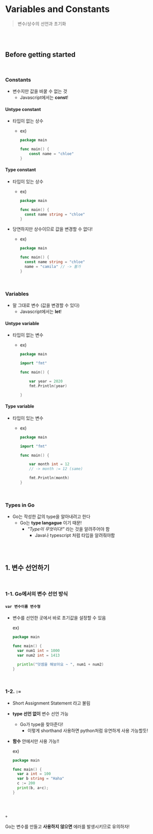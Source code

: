 # Variables and Constants

> 변수/상수의 선언과 초기화

<br>

<br>

## Before getting started

<br>

### Constants

- 변수지만 값을 바꿀 수 없는 것
  - Javascript에서는 **const**!

#### Untype constant

- 타입이 없는 상수

  - ex)

    ```go
    package main
    
    func main() {
    	const name = "chloe"
    }
    ```

#### Type constant

- 타입이 있는 상수

  - ex)

    ```go
    package main
    
    func main() {
      const name string = "chloe"
    }
    ```

- 당연하지만 상수이므로 값을 변경할 수 없다!

  - ex)

    ```go
    package main
    
    func main() {
      const name string = "chloe"
      name = "camila" // -> 불가
    }
    ```

<br>

### Variables

- 말 그대로 변수 (값을 변경할 수 있다)
  - Javascript에서는 **let**!

#### Untype variable

- 타입이 없는 변수

  - ex)

    ```go
    package main
    
    import "fmt"
    
    func main() {
    
    	var year = 2020
    	fmt.Println(year)
    
    }
    ```

#### Type variable

- 타입이 있는 변수

  - ex)

    ```go
    package main
    
    import "fmt"
    
    func main() {
    
    	var month int = 12
    	// -> month := 12 (same)
    
    	fmt.Println(month)
    }
    ```

<br>

### Types in Go 

- Go는 작성한 값의 type을 알아내려고 한다
  - Go는 **type langague** 이기 때문!
    - *"Type이 무엇이다!"* 라는 것을 알려주어야 함
      - Java나 typescript 처럼 타입을 알려줘야함



<br>

<br>

## 1. 변수 선언하기

<br>

### 1-1. Go에서의 변수 선언 방식

#### `var 변수이름 변수형`

- 변수를 선언한 곳에서 바로 초기값을 설정할 수 있음

  ex)

  ```go
  package main
  
  func main() {
    var num1 int = 1000
    var num2 int = 1413
  
    println("덧셈을 해보아요 ~ ", num1 + num2)
  }
  ```

<br>

### 1-2. `:=`

- Short Assignment Statement 라고 불림

- **type 선언 없이** 변수 선언 가능

  - Go가 type을 찾아준다!
    - 이렇게 shorthand 사용하면 python처럼 유연하게 사용 가능할듯!

- **함수** 안에서만 사용 가능!!

  ex)

  ```go
  package main
  
  func main() {
  	var a int = 100
  	var b string = "Haha"
  	c := 200
  	print(b, a+c);
  }
  ```

<br>

<br>`+`

Go는 변수를 만들고 **사용하지 않으면** 에러를 발생시키므로 유의하자!

